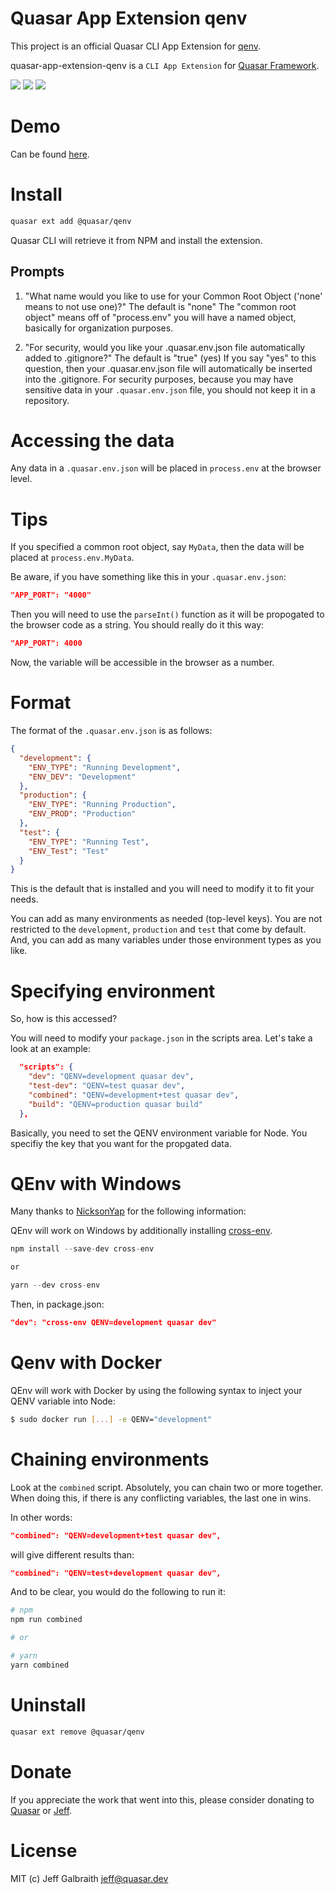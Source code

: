 # Quasar App Extension qenv

This project is an official Quasar CLI App Extension for [qenv](https://www.npmjs.com/package/qenv).

quasar-app-extension-qenv is a `CLI App Extension` for [Quasar Framework](https://quasar.dev/).

<img src="https://img.shields.io/npm/v/@quasar/quasar-app-extension-qenv.svg?label=@quasar/quasar-app-extension-qenv">
<img src="https://img.shields.io/github/repo-size/quasarframework/app-extension-qenv.svg">
<img src="https://img.shields.io/npm/dt/@quasar/quasar-app-extension-qenv.svg">

# Demo
Can be found [here](https://quasarframework.github.io/app-extension-qenv/).

# Install
```bash
quasar ext add @quasar/qenv
```
Quasar CLI will retrieve it from NPM and install the extension.

## Prompts

1. "What name would you like to use for your Common Root Object ('none' means to not use one)?"
  The default is "none"
  The "common root object" means off of "process.env" you will have a named object, basically for organization purposes.

2. "For security, would you like your .quasar.env.json file automatically added to .gitignore?"
  The default is "true" (yes)
  If you say "yes" to this question, then your .quasar.env.json file will automatically be inserted into the .gitignore.
  For security purposes, because you may have sensitive data in your `.quasar.env.json` file, you should not keep it in a repository.

# Accessing the data
Any data in a `.quasar.env.json` will be placed in `process.env` at the browser level.

# Tips
If you specified a common root object, say `MyData`, then the data will be placed at `process.env.MyData`.

Be aware, if you have something like this in your `.quasar.env.json`:

```json
"APP_PORT": "4000"
```

Then you will need to use the `parseInt()` function as it will be propogated to the browser code as a string. You should really do it this way:

```json
"APP_PORT": 4000
```
Now, the variable will be accessible in the browser as a number.

# Format
The format of the `.quasar.env.json` is as follows:
```json
{
  "development": {
    "ENV_TYPE": "Running Development",
    "ENV_DEV": "Development"
  },
  "production": {
    "ENV_TYPE": "Running Production",
    "ENV_PROD": "Production"
  },
  "test": {
    "ENV_TYPE": "Running Test",
    "ENV_Test": "Test"
  }
}
```
This is the default that is installed and you will need to modify it to fit your needs.

You can add as many environments as needed (top-level keys). You are not restricted to the `development`, `production` and `test` that come by default. And, you can add as many variables under those environment types as you like.

# Specifying environment
So, how is this accessed?

You will need to modify your `package.json` in the scripts area. Let's take a look at an example:

```json
  "scripts": {
    "dev": "QENV=development quasar dev",
    "test-dev": "QENV=test quasar dev",
    "combined": "QENV=development+test quasar dev",
    "build": "QENV=production quasar build"
  },
```

Basically, you need to set the QENV environment variable for Node. You specifiy the key that you want for the propgated data.

# QEnv with Windows
Many thanks to [NicksonYap](https://github.com/NicksonYap) for the following information:

QEnv will work on Windows by additionally installing [cross-env](https://www.npmjs.com/package/cross-env).

```js
npm install --save-dev cross-env

or

yarn --dev cross-env
```

Then, in package.json:

```json
"dev": "cross-env QENV=development quasar dev"
```

# Qenv with Docker
QEnv will work with Docker by using the following syntax to inject your QENV variable into Node:

```bash
$ sudo docker run [...] -e QENV="development"
```

# Chaining environments
Look at the `combined` script. Absolutely, you can chain two or more together. When doing this, if there is any conflicting variables, the last one in wins.

In other words:

```json
"combined": "QENV=development+test quasar dev",
```

will give different results than:

```json
"combined": "QENV=test+development quasar dev",
```

And to be clear, you would do the following to run it:

```bash
# npm
npm run combined

# or

# yarn
yarn combined
```

# Uninstall
```bash
quasar ext remove @quasar/qenv
```

# Donate
If you appreciate the work that went into this, please consider donating to [Quasar](https://donate.quasar.dev) or [Jeff](https://github.com/sponsors/hawkeye64).

# License
MIT (c) Jeff Galbraith <jeff@quasar.dev>
